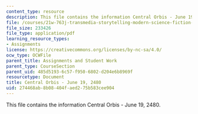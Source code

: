 ```yaml
---
content_type: resource
description: This file contains the information Central Orbis - June 19, 2480.
file: /courses/21w-763j-transmedia-storytelling-modern-science-fiction-spring-2014/274468ab8b08404faed275b583cee904_MIT21W_763JS14_6-19-2480.pdf
file_size: 233426
file_type: application/pdf
learning_resource_types:
- Assignments
license: https://creativecommons.org/licenses/by-nc-sa/4.0/
ocw_type: OCWFile
parent_title: Assignments and Student Work
parent_type: CourseSection
parent_uid: 485d5193-6c57-f950-6802-d204e6b8969f
resourcetype: Document
title: Central Orbis - June 19, 2480
uid: 274468ab-8b08-404f-aed2-75b583cee904
---
```

This file contains the information Central Orbis - June 19, 2480.